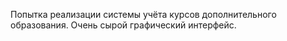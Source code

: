 Попытка реализации системы учёта курсов дополнительного образования.
Очень сырой графический интерфейс.
